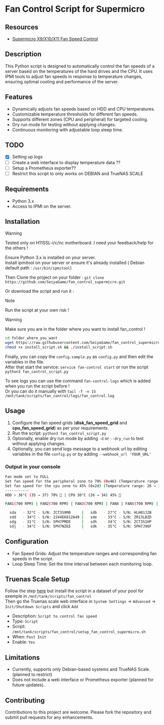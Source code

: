 # Fan Control Script for Supermicro

## Resources

- [Supermicro X9/X10/X11 Fan Speed Control](https://forums.servethehome.com/index.php?resources/supermicro-x9-x10-x11-fan-speed-control.20/)

## Description

This Python script is designed to automatically control the fan speeds of a server based on the temperatures of the hard drives and the CPU. It uses IPMI tools to adjust fan speeds in response to temperature changes, ensuring optimal cooling and performance of the server.

## Features

- Dynamically adjusts fan speeds based on HDD and CPU temperatures.
- Customizable temperature thresholds for different fan speeds.
- Supports different zones (CPU and peripheral) for targeted cooling.
- Dry run mode for testing without applying changes.
- Continuous monitoring with adjustable loop sleep time.

## TODO

- [x] Setting up logs
- [ ] Create a web interface to display temperature data ??
- [ ] Setup a Prometheus exporter??
- [ ] Restrict this script to only works on DEBIAN and TrueNAS SCALE

## Requirements

- Python 3.x
- Access to IPMI on the server.

## Installation

> [!WARNING]
> Tested only on H11SSL-i/c/nc motherboard. I need your feedback/help for the others !

Ensure Python 3.x is installed on your server.  
Install ipmitool on your server or ensure it's already installed ( Debian default path : `/usr/bin/ipmitool`)  

Then Clone the project on your folder : `git clone https://github.com/SeiyaGame/fan_control_supermicro.git`

Or download the script and run it :

> [!NOTE]
> Run the script at your own risk !

> [!WARNING]
> Make sure you are in the folder where you want to install fan_control !

```bash
cd folder_where_you_want
wget https://raw.githubusercontent.com/SeiyaGame/fan_control_supermicro/main/install_script.sh
chmod +x install_script.sh && ./install_script.sh
```

Finally, you can copy the `config.sample.py` as `config.py` and then edit the variables in the file.  
After that start the service: `service fan-control start` or run the script `python3 fan_control_script.py`

To see logs you can use the command `fan-control-logs` which is added when you run the script before !  
Or you can do it manually with `tail -f -n 15 /mnt/tank/scripts/fan_control/logs/fan_control.log`

## Usage

1. Configure the fan speed grids (**disk_fan_speed_grid** and **cpu_fan_speed_grid**) as per your requirements.
2. Run the script: `python3 fan_control_script.py`
3. Optionally, enable dry run mode by adding `-d` or `--dry_run` to test without applying changes.
4. Optionally, you can send logs message to a webhook url by editing variables in the file `config.py` or by adding `--webhook_url 'YOUR_URL'`

### Output in your console

```bash
Fan mode set to FULL
Set fan speed for the peripheral zone to 70% (0x46) (Temperature range: 35 → 37)
Set fan speed for the cpu zone to 45% (0x2d) (Temperature range: 26 → 34)
-----------
HDD ↑ 36°C (35 → 37) 70% 💨 | CPU 30°C (26 → 34) 45% 💨

FAN1(700 RPM) | FAN2(700 RPM) | FAN3(700 RPM) | FAN4 | FAN5(700 RPM) | FANA(1000 RPM) | FANB(1000 RPM)

  sda   - 32°C - S/N: ZCT3S9M0     |   sdb   - 27°C - S/N: HLH01J2B     |   sdc   - 32°C - S/N: 2244E6812B23
  sdd   - 34°C - S/N: 2244E6812A49 |   sde   - 33°C - S/N: ZR13LBZD     |   sdf   - 36°C - S/N: ZCT3S7WH
  sdg   - 31°C - S/N: 5PH7PMDE     |   sdh   - 34°C - S/N: ZCT3S1HP     |   sdi   - 34°C - S/N: 5PH7P38E
  sdj   - 34°C - S/N: 5PH7NZEE     |   sdk   - 35°C - S/N: 5PH7J96F     | nvme0n1 - 48°C - S/N: 21337W443408
```

## Configuration

- Fan Speed Grids: Adjust the temperature ranges and corresponding fan speeds in the script.
- Loop Sleep Time: Set the time interval between each monitoring loop.

## Truenas Scale Setup

Follow the step [here](#installation) but install the script in a dataset of your pool for exemple in `/mnt/tank/scripts/fan_control`  
Then go the Truenas scale web interface in `System Settings` -> `Advanced` -> `Init/Shutdown Scripts` and click `Add`

- Description: `Script to control fan speed`
- Type: `Script`
- Script: `/mnt/tank/scripts/fan_control/setup_fan_control_supermicro.sh`
- When: `Post Init`
- Enable: `Yes`

## Limitations

- Currently, supports only Debian-based systems and TrueNAS Scale. (planned to restrict)
- Does not include a web interface or Prometheus exporter (planned for future updates).

## Contributing

Contributions to this project are welcome. Please fork the repository and submit pull requests for any enhancements.
